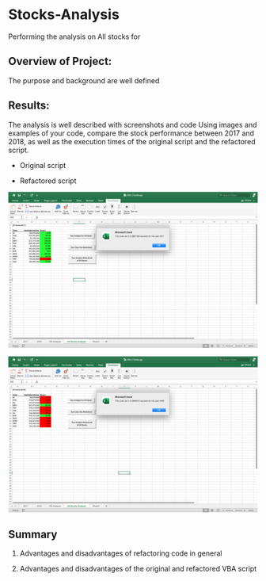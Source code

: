 # Stocks-Analysis
Performing the analysis on All stocks for 

## Overview of Project:
The purpose and background are well defined


## Results:
The analysis is well described with screenshots and code 
Using images and examples of your code, compare the stock performance between 2017 and 2018, as well as the execution times of the original script and the refactored script.

* Original script

* Refactored script

![image_name](https://github.com/Ammonwyz/stocks-analysis/blob/1f53dfd227a974cd94f05e9bdf5025f7a65bd59e/VBA_Challenge_2017.png)


![image_name](https://github.com/Ammonwyz/stocks-analysis/blob/1f53dfd227a974cd94f05e9bdf5025f7a65bd59e/VBA_Challenge_2018.png)



## Summary
1. Advantages and disadvantages of refactoring code in general


2. Advantages and disadvantages of the original and refactored VBA script



